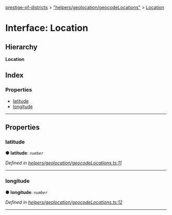 [prestige-of-districts](../README.md) > ["helpers/geolocation/geocodeLocations"](../modules/_helpers_geolocation_geocodelocations_.md) > [Location](../interfaces/_helpers_geolocation_geocodelocations_.location.md)

# Interface: Location

## Hierarchy

**Location**

## Index

### Properties

* [latitude](_helpers_geolocation_geocodelocations_.location.md#latitude)
* [longitude](_helpers_geolocation_geocodelocations_.location.md#longitude)

---

## Properties

<a id="latitude"></a>

###  latitude

**● latitude**: *`number`*

*Defined in [helpers/geolocation/geocodeLocations.ts:11](https://github.com/YarosJ/prestige-of-districts/blob/dea42b4/helpers/geolocation/geocodeLocations.ts#L11)*

___
<a id="longitude"></a>

###  longitude

**● longitude**: *`number`*

*Defined in [helpers/geolocation/geocodeLocations.ts:12](https://github.com/YarosJ/prestige-of-districts/blob/dea42b4/helpers/geolocation/geocodeLocations.ts#L12)*

___

